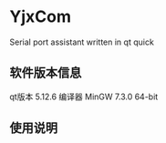 # YjxCom
Serial port assistant written in qt quick

## 软件版本信息
qt版本 5.12.6      编译器 MinGW 7.3.0 64-bit

## 使用说明
